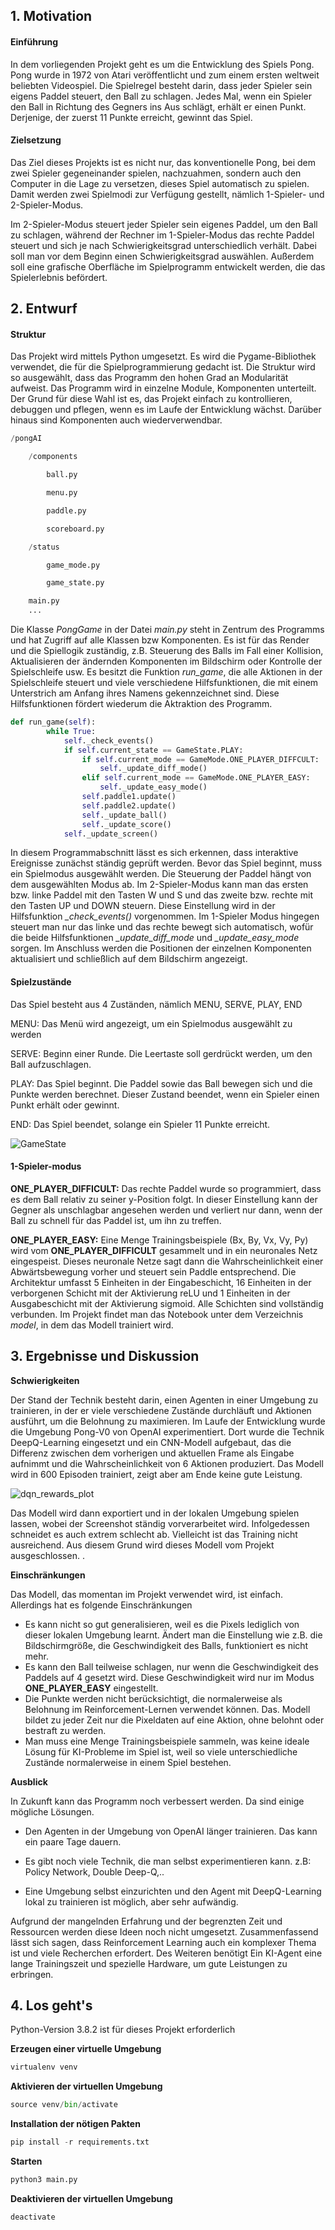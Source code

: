 ## 1. Motivation

#### Einführung

In dem vorliegenden Projekt geht es um die Entwicklung des Spiels Pong. Pong wurde in 1972 von Atari veröffentlicht und zum einem ersten weltweit beliebten Videospiel. Die Spielregel besteht darin, dass jeder Spieler sein eigens Paddel steuert, den Ball zu schlagen. Jedes Mal, wenn ein Spieler den Ball in Richtung des Gegners ins Aus schlägt, erhält er einen Punkt. Derjenige, der zuerst 11 Punkte erreicht, gewinnt das Spiel.

#### Zielsetzung

Das Ziel dieses Projekts ist es nicht nur, das konventionelle Pong, bei dem zwei Spieler gegeneinander spielen, nachzuahmen, sondern auch den Computer in die Lage zu versetzen, dieses Spiel automatisch zu spielen. Damit werden zwei Spielmodi zur Verfügung gestellt, nämlich 1-Spieler- und 2-Spieler-Modus. 

Im 2-Spieler-Modus steuert jeder Spieler sein eigenes Paddel, um den Ball zu schlagen, während der Rechner im 1-Spieler-Modus das rechte Paddel steuert und sich je nach Schwierigkeitsgrad unterschiedlich verhält. Dabei soll man vor dem Beginn einen Schwierigkeitsgrad auswählen. Außerdem soll eine grafische Oberfläche im Spielprogramm entwickelt werden, die das Spielerlebnis befördert.

## 2. Entwurf

#### Struktur

Das Projekt wird mittels Python umgesetzt. Es wird die Pygame-Bibliothek verwendet, die für die Spielprogrammierung gedacht ist. Die Struktur wird so ausgewählt, dass das Programm den hohen Grad an Modularität aufweist. Das Programm wird in einzelne Module, Komponenten unterteilt. Der Grund für diese Wahl ist es, das Projekt einfach zu kontrollieren, debuggen und pflegen, wenn es im Laufe der Entwicklung wächst. Darüber hinaus sind Komponenten auch wiederverwendbar.

```python
/pongAI

	/components

		ball.py

		menu.py

		paddle.py

		scoreboard.py

	/status

		game_mode.py

		game_state.py

	main.py
	...
```

Die Klasse *PongGame* in der Datei *main.py* steht in Zentrum des Programms und hat Zugriff auf alle Klassen bzw Komponenten. Es ist für das Render und die Spiellogik zuständig, z.B. Steuerung des Balls im Fall einer Kollision, Aktualisieren der ändernden Komponenten im Bildschirm oder Kontrolle der Spielschleife usw. Es besitzt die Funktion *run_game*, die alle Aktionen in der Spielschleife steuert und viele verschiedene Hilfsfunktionen, die mit einem Unterstrich am Anfang ihres Namens gekennzeichnet sind. Diese Hilfsfunktionen fördert wiederum die Aktraktion des Programm.

```python
def run_game(self):
        while True:
            self._check_events()
            if self.current_state == GameState.PLAY:
                if self.current_mode == GameMode.ONE_PLAYER_DIFFCULT:
                    self._update_diff_mode()
                elif self.current_mode == GameMode.ONE_PLAYER_EASY:
                    self._update_easy_mode()
                self.paddle1.update()
                self.paddle2.update()
                self._update_ball()
                self._update_score()
            self._update_screen()
```

In diesem Programmabschnitt lässt es sich erkennen, dass interaktive Ereignisse zunächst ständig geprüft werden. Bevor das Spiel beginnt, muss ein Spielmodus ausgewählt werden. Die Steuerung der Paddel hängt von dem ausgewählten Modus ab. Im 2-Spieler-Modus kann man das ersten bzw. linke Paddel mit den Tasten W und S und das zweite bzw. rechte mit den Tasten UP und DOWN steuern. Diese Einstellung wird in der Hilfsfunktion *_check_events()* vorgenommen.  Im 1-Spieler Modus hingegen steuert man nur das linke und das rechte bewegt sich automatisch, wofür die beide Hilfsfunktionen *_update_diff_mode* und *_update_easy_mode* sorgen. Im Anschluss werden die Positionen der einzelnen Komponenten aktualisiert und schließlich auf dem Bildschirm angezeigt. 

#### Spielzustände

Das Spiel besteht aus 4 Zuständen, nämlich MENU, SERVE, PLAY, END

MENU: Das Menü wird angezeigt, um ein Spielmodus ausgewählt zu werden

SERVE: Beginn einer Runde. Die Leertaste soll gerdrückt werden, um den Ball aufzuschlagen.

PLAY: Das Spiel beginnt. Die Paddel sowie das Ball bewegen sich und die Punkte werden berechnet. Dieser Zustand beendet, wenn ein Spieler einen Punkt erhält oder gewinnt.

END: Das Spiel beendet, solange ein Spieler 11 Punkte erreicht.



![GameState](image/GameState.jpg)



#### 1-Spieler-modus 

**ONE_PLAYER_DIFFICULT:** Das rechte Paddel wurde so programmiert, dass es dem Ball relativ zu seiner y-Position folgt. In dieser Einstellung kann der Gegner als unschlagbar angesehen werden und verliert nur dann, wenn der Ball zu schnell für das Paddel ist, um ihn zu treffen.

**ONE_PLAYER_EASY:** Eine Menge Trainingsbeispiele (Bx, By, Vx, Vy, Py) wird vom **ONE_PLAYER_DIFFICULT** gesammelt und in ein neuronales Netz eingespeist. Dieses neuronale Netze sagt dann die Wahrscheinlichkeit einer Abwärtsbewegung vorher und steuert sein Paddle entsprechend. Die Architektur umfasst 5 Einheiten in der Eingabeschicht, 16 Einheiten in der verborgenen Schicht mit der Aktivierung reLU und 1 Einheiten in der Ausgabeschicht mit der Aktivierung sigmoid. Alle Schichten sind vollständig verbunden. Im Projekt findet man das Notebook unter dem Verzeichnis *model*, in dem das Modell trainiert wird.

## 3. Ergebnisse und Diskussion

**Schwierigkeiten**

Der Stand der Technik besteht darin, einen Agenten in einer Umgebung zu trainieren, in der er viele verschiedene Zustände durchläuft und Aktionen ausführt, um die Belohnung zu maximieren. Im Laufe der Entwicklung wurde die Umgebung Pong-V0 von OpenAI experimentiert. Dort wurde die Technik DeepQ-Learning eingesetzt und ein CNN-Modell aufgebaut, das die Differenz zwischen dem vorherigen und aktuellen Frame als Eingabe aufnimmt und die Wahrscheinlichkeit von 6 Aktionen produziert. Das Modell wird in 600 Episoden trainiert, zeigt aber am Ende keine gute Leistung. 

![dqn_rewards_plot](image/dqn_rewards_plot.png)

Das Modell wird dann exportiert und in der lokalen Umgebung spielen lassen, wobei der Screenshot ständig vorverarbeitet wird. Infolgedessen schneidet es auch extrem schlecht ab. Vielleicht ist das Training nicht ausreichend. Aus diesem Grund wird dieses Modell vom Projekt ausgeschlossen. . 

**Einschränkungen**

Das Modell, das momentan im Projekt verwendet wird, ist einfach. Allerdings hat es folgende Einschränkungen

- Es kann nicht so gut generalisieren, weil es die Pixels lediglich von dieser lokalen Umgebung learnt. Ändert man die Einstellung wie z.B. die Bildschirmgröße, die Geschwindigkeit des Balls, funktioniert es nicht mehr. 
- Es kann den Ball teilweise schlagen, nur wenn die Geschwindigkeit des Paddels auf 4 gesetzt wird. Diese Geschwindigkeit wird nur im Modus **ONE_PLAYER_EASY** eingestellt.
- Die Punkte werden nicht berücksichtigt, die normalerweise als Belohnung im Reinforcement-Lernen verwendet können. Das. Modell bildet zu jeder Zeit nur die Pixeldaten auf eine Aktion, ohne belohnt oder bestraft zu werden.
- Man muss eine Menge Trainingsbeispiele sammeln, was keine ideale Lösung für KI-Probleme im Spiel ist, weil so viele unterschiedliche Zustände normalerweise in einem Spiel bestehen.

**Ausblick**

In Zukunft kann das Programm noch verbessert werden. Da sind einige mögliche Lösungen.

- Den Agenten in der Umgebung von OpenAI länger trainieren. Das kann ein paare Tage dauern.
- Es gibt noch viele Technik, die man selbst experimentieren kann. z.B: Policy Network, Double Deep-Q,..

- Eine Umgebung selbst einzurichten und den Agent mit DeepQ-Learning lokal zu trainieren ist möglich, aber sehr aufwändig.

Aufgrund der mangelnden Erfahrung und der begrenzten Zeit und Ressourcen werden diese Ideen noch nicht umgesetzt. Zusammenfassend lässt sich sagen, dass Reinforcement Learning auch ein komplexer Thema ist und viele Recherchen erfordert. Des Weiteren benötigt Ein KI-Agent eine lange Trainingszeit und spezielle Hardware, um gute Leistungen zu erbringen.

## 4. Los geht's

Python-Version 3.8.2 ist für dieses Projekt erforderlich

**Erzeugen einer virtuelle Umgebung**

```python
virtualenv venv
```

**Aktivieren der virtuellen Umgebung**

```python
source venv/bin/activate
```

**Installation der nötigen Pakten**

```python
pip install -r requirements.txt
```

**Starten**

```py
python3 main.py
```

**Deaktivieren der virtuellen Umgebung**

```python
deactivate
```

